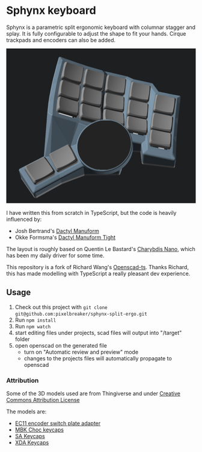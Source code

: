 # Sphynx keyboard

Sphynx is a parametric split ergonomic keyboard with columnar stagger and splay. It is fully configurable to adjust the shape to fit your hands. Cirque trackpads and encoders can also be added.

![Right side render](./img/right.png)

I have written this from scratch in TypeScript, but the code is heavily influenced by:

- Josh Bertrand's [Dactyl Manuform](https://github.com/abstracthat/dactyl-manuform)
- Okke Formsma's [Dactyl Manuform Tight](https://github.com/okke-formsma/dactyl-manuform-tight/)

The layout is roughly based on Quentin Le Bastard's [Charybdis Nano](https://github.com/Bastardkb/Charybdis), which has been my daily driver for some time.

This repository is a fork of Richard Wang's [Openscad-ts](https://github.com/richardwa/openscad-ts). Thanks Richard, this has made modelling with TypeScript a really pleasant dev experience.

## Usage

1. Check out this project with `git clone git@github.com:pixelbreaker/sphynx-split-ergo.git`
2. Run `npm install`
3. Run `npm watch`
4. start editing files under projects, scad files will output into "/target" folder
5. open openscad on the generated file
   - turn on "Automatic review and preview" mode
   - changes to the projects files will automatically propagate to openscad

### Attribution

Some of the 3D models used are from Thingiverse and under [Creative Commons Attribution License](https://creativecommons.org/licenses/by-nc/4.0/)

The models are:

- [EC11 encoder switch plate adapter](https://www.thingiverse.com/thing:3770166)
- [MBK Choc keycaps](https://www.thingiverse.com/thing:4564253)
- [SA Keycaps](https://www.thingiverse.com/thing:4283287)
- [XDA Keycaps](https://www.thingiverse.com/thing:4593219/files)
